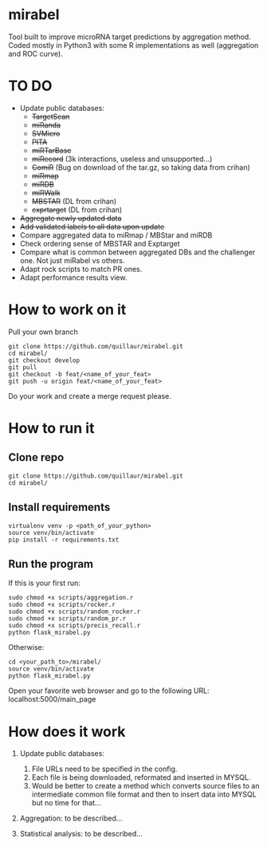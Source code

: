 # mirabel
Tool built to improve microRNA target predictions by aggregation method.
Coded mostly in Python3 with some R implementations as well (aggregation and ROC curve).

# TO DO
- Update public databases:
    - ~~TargetScan~~
    - ~~miRanda~~
    - ~~SVMicro~~
    - ~~PITA~~
    - ~~miRTarBase~~
    - ~~miRecord~~ (3k interactions, useless and unsupported...)
    - ~~ComiR~~ (Bug on download of the tar.gz, so taking data from crihan)
    - ~~miRmap~~
    - ~~miRDB~~
    - ~~miRWalk~~
    - ~~MBSTAR~~ (DL from crihan)
    - ~~exprtarget~~ (DL from crihan)
- ~~Aggregate newly updated data~~
- ~~Add validated labels to all data upon update~~
- Compare aggregated data to miRmap / MBStar and miRDB
- Check ordering sense of MBSTAR and Exptarget
- Compare what is common between aggregated DBs and the challenger one. Not just miRabel vs others.
- Adapt rock scripts to match PR ones.
- Adapt performance results view.

# How to work on it
Pull your own branch
```shell
git clone https://github.com/quillaur/mirabel.git
cd mirabel/
git checkout develop
git pull
git checkout -b feat/<name_of_your_feat>
git push -u origin feat/<name_of_your_feat>
```
Do your work and create a merge request please.

# How to run it

## Clone repo
```shell
git clone https://github.com/quillaur/mirabel.git
cd mirabel/
```

## Install requirements
```shell
virtualenv venv -p <path_of_your_python>
source venv/bin/activate
pip install -r requirements.txt
```

## Run the program
If this is your first run:
```shell
sudo chmod +x scripts/aggregation.r
sudo chmod +x scripts/rocker.r
sudo chmod +x scripts/random_rocker.r
sudo chmod +x scripts/random_pr.r
sudo chmod +x scripts/precis_recall.r
python flask_mirabel.py
```
Otherwise:
```shell
cd <your_path_to>/mirabel/
source venv/bin/activate
python flask_mirabel.py
```
Open your favorite web browser and go to the following URL: localhost:5000/main_page


# How does it work
1. Update public databases:
    1. File URLs need to be specified in the config.
    2. Each file is being downloaded, reformated and inserted in MYSQL.
    3. Would be better to create a method which converts source files to an intermediate common file format and then to insert data into MYSQL but no time for that...

2. Aggregation: to be described...

3. Statistical analysis: to be described...